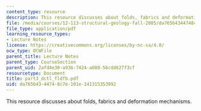 ```yaml
---
content_type: resource
description: This resource discusses about folds, fabrics and deformation mechanisms.
file: /media/courses/12-113-structural-geology-fall-2005/da76564344748c7e101e141315353992_part3_dctl_fldfb.pdf
file_type: application/pdf
learning_resource_types:
- Lecture Notes
license: https://creativecommons.org/licenses/by-nc-sa/4.0/
ocw_type: OCWFile
parent_title: Lecture Notes
parent_type: CourseSection
parent_uid: 2afd4e30-a936-7424-a008-56cdd627f3cf
resourcetype: Document
title: part3_dctl_fldfb.pdf
uid: da765643-4474-8c7e-101e-141315353992
---
```

This resource discusses about folds, fabrics and deformation mechanisms.